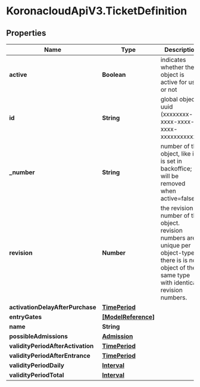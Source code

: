 # KoronacloudApiV3.TicketDefinition

## Properties
Name | Type | Description | Notes
------------ | ------------- | ------------- | -------------
**active** | **Boolean** | indicates whether the object is active for use or not | [optional] 
**id** | **String** | global object uuid (xxxxxxxx-xxxx-xxxx-xxxx-xxxxxxxxxxxx) | [optional] 
**_number** | **String** | number of the object, like it is set in backoffice; will be removed when active&#x3D;false | [optional] 
**revision** | **Number** | the revision number of the object. revision numbers are unique per object-type. there is is no object of the same type with identical revision numbers. | [optional] 
**activationDelayAfterPurchase** | [**TimePeriod**](TimePeriod.md) |  | [optional] 
**entryGates** | [**[ModelReference]**](ModelReference.md) |  | [optional] 
**name** | **String** |  | [optional] 
**possibleAdmissions** | [**Admission**](Admission.md) |  | [optional] 
**validityPeriodAfterActivation** | [**TimePeriod**](TimePeriod.md) |  | [optional] 
**validityPeriodAfterEntrance** | [**TimePeriod**](TimePeriod.md) |  | [optional] 
**validityPeriodDaily** | [**Interval**](Interval.md) |  | [optional] 
**validityPeriodTotal** | [**Interval**](Interval.md) |  | [optional] 


